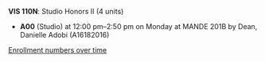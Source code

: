 **VIS 110N**: Studio Honors II (4 units)

- **A00** (Studio) at 12:00 pm–2:50 pm on Monday at MANDE 201B by Dean, Danielle Adobi (A16182016)

[Enrollment numbers over time](./VIS110N.tsv)
